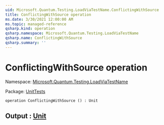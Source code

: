 ```yaml
---
uid: Microsoft.Quantum.Testing.LoadViaTestName.ConflictingWithSource
title: ConflictingWithSource operation
ms.date: 3/30/2021 12:00:00 AM
ms.topic: managed-reference
qsharp.kind: operation
qsharp.namespace: Microsoft.Quantum.Testing.LoadViaTestName
qsharp.name: ConflictingWithSource
qsharp.summary: ''
---
```


# ConflictingWithSource operation

Namespace: [Microsoft.Quantum.Testing.LoadViaTestName](xref:Microsoft.Quantum.Testing.LoadViaTestName)

Package: [UnitTests](https://nuget.org/packages/UnitTests)




```qsharp
operation ConflictingWithSource () : Unit
```


## Output : [Unit](xref:microsoft.quantum.lang-ref.unit)


